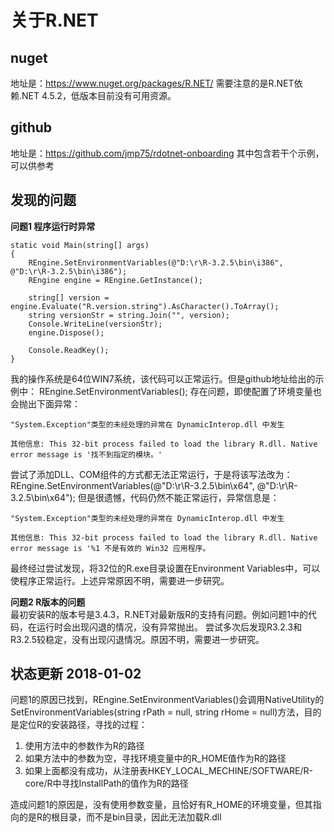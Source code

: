 关于R.NET
==================================================
nuget
--------------------------------------------------
地址是：https://www.nuget.org/packages/R.NET/
需要注意的是R.NET依赖.NET 4.5.2，低版本目前没有可用资源。

github
--------------------------------------------------
地址是：https://github.com/jmp75/rdotnet-onboarding
其中包含若干个示例，可以供参考

发现的问题
--------------------------------------------------
**问题1 程序运行时异常**
```
static void Main(string[] args)
{
	REngine.SetEnvironmentVariables(@"D:\r\R-3.2.5\bin\i386", @"D:\r\R-3.2.5\bin\i386");
	REngine engine = REngine.GetInstance();

	string[] version = engine.Evaluate("R.version.string").AsCharacter().ToArray();
	string versionStr = string.Join("", version);
	Console.WriteLine(versionStr);
	engine.Dispose();

	Console.ReadKey();        
}
```
我的操作系统是64位WIN7系统，该代码可以正常运行。但是github地址给出的示例中：
REngine.SetEnvironmentVariables();
存在问题，即使配置了环境变量也会抛出下面异常：
```
"System.Exception"类型的未经处理的异常在 DynamicInterop.dll 中发生 

其他信息: This 32-bit process failed to load the library R.dll. Native error message is '找不到指定的模块。'
```
尝试了添加DLL、COM组件的方式都无法正常运行，于是将该写法改为：
REngine.SetEnvironmentVariables(@"D:\r\R-3.2.5\bin\x64", @"D:\r\R-3.2.5\bin\x64");
但是很遗憾，代码仍然不能正常运行，异常信息是：
```
"System.Exception"类型的未经处理的异常在 DynamicInterop.dll 中发生 

其他信息: This 32-bit process failed to load the library R.dll. Native error message is '%1 不是有效的 Win32 应用程序。
```
最终经过尝试发现，将32位的R.exe目录设置在Environment Variables中，可以使程序正常运行。上述异常原因不明，需要进一步研究。

**问题2 R版本的问题**<br>
最初安装R的版本号是3.4.3，R.NET对最新版R的支持有问题。例如问题1中的代码，在运行时会出现闪退的情况，没有异常抛出。
尝试多次后发现R3.2.3和R3.2.5较稳定，没有出现闪退情况。原因不明，需要进一步研究。

状态更新 2018-01-02
--------------------------------------------------
问题1的原因已找到，REngine.SetEnvironmentVariables()会调用NativeUtility的SetEnvironmentVariables(string rPath = null, string rHome = null)方法，目的是定位R的安装路径，寻找的过程：<br>
1. 使用方法中的参数作为R的路径
2. 如果方法中的参数为空，寻找环境变量中的R_HOME值作为R的路径
3. 如果上面都没有成功，从注册表HKEY_LOCAL_MECHINE/SOFTWARE/R-core/R中寻找InstallPath的值作为R的路径

造成问题1的原因是，没有使用参数变量，且恰好有R_HOME的环境变量，但其指向的是R的根目录，而不是bin目录，因此无法加载R.dll


